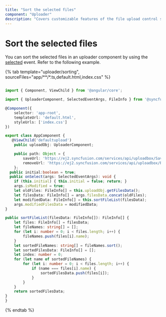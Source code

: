 ```yaml
---
title: "Sort the selected files"
component: "Uploader"
description: "Covers customizable features of the file upload control such as a preview image, invisible upload, progress bar, sort the file list and more."
---
```


# Sort the selected files

You can sort the selected files in an uploader component by using the [selected](../../api/uploader/#selected) event. Refer to the following example.

{% tab template="uploader/sorting", sourceFiles="app/**/*.ts,default.html,index.css" %}

```typescript

import { Component, ViewChild } from '@angular/core';

import { UploaderComponent, SelectedEventArgs, FileInfo } from '@syncfusion/ej2-angular-inputs';

@Component({
    selector: 'app-root',
    templateUrl: 'default.html',
    styleUrls: ['index.css']
})

export class AppComponent {
   @ViewChild('defaultupload')
    public uploadObj: UploaderComponent;

    public path: Object = {
        saveUrl: 'https://ej2.syncfusion.com/services/api/uploadbox/Save',
        removeUrl: 'https://ej2.syncfusion.com/services/api/uploadbox/Remove'
    };
  public initial:boolean = true;
  public onSelect(args: SelectedEventArgs): void {
    if (this.initial) { this.initial = false; return; }
    args.isModified = true;
    let oldFiles: FileInfo[] = this.uploadObj.getFilesData();
    let filesData: FileInfo[] = args.filesData.concat(oldFiles);
    let modifiedData: FileInfo[] = this.sortFileList(filesData);
    args.modifiedFilesData = modifiedData;
}

public sortFileList(filesData: FileInfo[]): FileInfo[] {
    let files: FileInfo[] = filesData;
    let fileNames: string[] = [];
    for (let i: number = 0; i < files.length; i++) {
        fileNames.push(files[i].name);
    }
    let sortedFileNames: string[] = fileNames.sort();
    let sortedFilesData: FileInfo[] = [];
    let index: number = 0;
    for (let name of sortedFileNames) {
        for (let i: number = 0; i < files.length; i++) {
            if (name === files[i].name) {
                sortedFilesData.push(files[i]);
            }
        }
    }
    return sortedFilesData;
}
}

```

{% endtab %}
